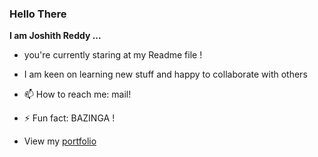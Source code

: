 ### Hello There

**I am Joshith Reddy ...**

- you're currently staring at my Readme file !
- I am keen on learning new stuff and happy to collaborate with others

- 📫 How to reach me: mail!
- ⚡ Fun fact: BAZINGA !
- View my [portfolio](https://jos-re.github.io/)
